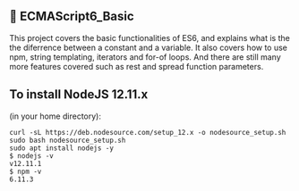 ## :file_folder: ECMAScript6_Basic

This project covers the basic functionalities of ES6, and explains what is the the diferrence between a constant and a variable. It also covers how to use npm,  string templating, iterators and for-of loops. And there are still many more features covered such as rest and spread function parameters.

## To install NodeJS 12.11.x
(in your home directory):
```
curl -sL https://deb.nodesource.com/setup_12.x -o nodesource_setup.sh
sudo bash nodesource_setup.sh
sudo apt install nodejs -y
$ nodejs -v
v12.11.1
$ npm -v
6.11.3
```
